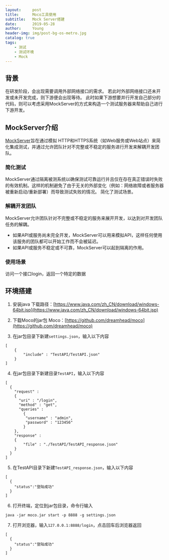 ```yaml
---
layout:     post
title:      Moco工具使用
subtitle:   Mock Server搭建
date:       2019-05-28
author:     Young
header-img: img/post-bg-os-metro.jpg
catalog: true
tags:
    - 测试
    - 测试环境
    - Mock
---
```


## 背景

在研发阶段，会出现需要调用外部网络接口的需求。 若此时外部网络接口还未开发或未开发完成，则下游便会出现等待。 此时如果下游想要并行开发自己部分的代码，则可以考虑采用MockServer的方式来构造一个测试服务器来帮助自己进行下游开发。

## MockServer介绍

[MockServer](http://mock-server.com/)旨在通过模拟 HTTP和HTTPS系统（如Web服务或Web站点）来简化集成测试，并通过允许团队针对不完整或不稳定的服务进行开发来解耦开发团队。

### 简化测试

MockServer通过隔离被测系统以确保测试可靠运行并且仅在存在真正错误时失败的有效机制。这样的机制避免了由于无关的外部变化（例如：网络故障或者服务器被重新启动/重新部署）而导致测试失败的情况。 简化了测试场景。 

### 解耦开发团队

MockServer允许团队针对不完整或不稳定的服务来展开开发，以达到对开发团队任务的解耦。

- 如果API或服务尚未完全开发，MockServer可以用来模拟API，这样任何使用该服务的团队都可以开始工作而不会被延迟。
- 如果API或服务不稳定或不可靠，MockServer可以起到隔离的作用。 

### 使用场景

访问一个接口login，返回一个特定的数据


## 环境搭建

1. 安装java
	下载路径：[https://www.java.com/zh_CN/download/windows-64bit.jsp](https://www.java.com/zh_CN/download/windows-64bit.jsp)

2. 下载Moco的jar包
	Moco：[https://github.com/dreamhead/moco](https://github.com/dreamhead/moco)

3. 在jar包目录下新建`settings.json`，输入以下内容
```
[
    {
        "include" : "TestAPI/TestAPI.json"
    }
]
```

4. 在jar包目录下新建目录`TestAPI`，输入以下内容
```
[
  {
    "request" :
    {
      "uri" : "/login",
      "method" : "get",
      "queries" :
        {
         "username" : "admin",
         "password" : "123456"
        }
    },
    "response" :
    {
    	"file" : "./TestAPI/TestAPI_response.json"
    }
  }
]
```

5. 在TestAPI目录下新建`TestAPI_response.json`，输入以下内容
```
[
  {
  	"status":"登陆成功"
  }
]
```

6. 打开终端，定位到jar包目录，命令行输入
```
java -jar moco.jar start -p 8888 -g settings.json
```

7. 打开浏览器，输入`127.0.0.1:8888/login`，点击回车后浏览器返回
```
[
  {
  	"status":"登陆成功"
  }
]
```










